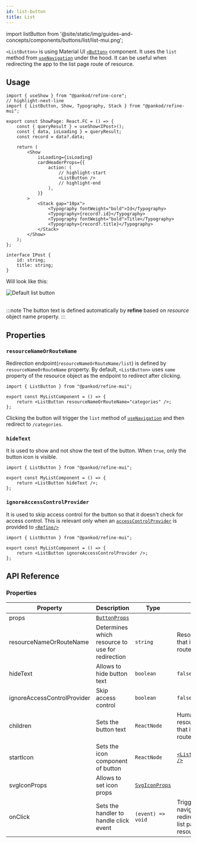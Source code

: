 ```yaml
---
id: list-button
title: List
---
```


import listButton from '@site/static/img/guides-and-concepts/components/buttons/list/list-mui.png';

`<ListButton>` is using Material UI [`<Button>`](https://ant.design/components/button/) component. It uses the `list` method from [`useNavigation`](/core/hooks/navigation/useNavigation.md) under the hood. It can be useful when redirecting the app to the list page route of resource.

## Usage

```tsx title="src/pages/posts/show.tsx"
import { useShow } from "@pankod/refine-core";
// highlight-next-line
import { ListButton, Show, Typography, Stack } from "@pankod/refine-mui";

export const ShowPage: React.FC = () => {
    const { queryResult } = useShow<IPost>();
    const { data, isLoading } = queryResult;
    const record = data?.data;

    return (
        <Show
            isLoading={isLoading}
            cardHeaderProps={{
                action: (
                    // highlight-start
                    <ListButton />
                    // highlight-end
                ),
            }}
        >
            <Stack gap="10px">
                <Typography fontWeight="bold">Id</Typography>
                <Typography>{record?.id}</Typography>
                <Typography fontWeight="bold">Title</Typography>
                <Typography>{record?.title}</Typography>
            </Stack>
        </Show>
    );
};

interface IPost {
    id: string;
    title: string;
}
```

Will look like this:

<div class="img-container">
    <div class="window">
        <div class="control red"></div>
        <div class="control orange"></div>
        <div class="control green"></div>
    </div>
    <img src={listButton} alt="Default list button" />
</div>
<br/>

:::note
The button text is defined automatically by **refine** based on _resource_ object name property.
:::

## Properties

### `resourceNameOrRouteName`

Redirection endpoint(`resourceNameOrRouteName/list`) is defined by `resourceNameOrRouteName` property. By default, `<ListButton>` uses `name` property of the resource object as the endpoint to redirect after clicking.

```tsx
import { ListButton } from "@pankod/refine-mui";

export const MyListComponent = () => {
    return <ListButton resourceNameOrRouteName="categories" />;
};
```

Clicking the button will trigger the `list` method of [`useNavigation`](/core/hooks/navigation/useNavigation.md) and then redirect to `/categories`.

### `hideText`

It is used to show and not show the text of the button. When `true`, only the button icon is visible.

```tsx
import { ListButton } from "@pankod/refine-mui";

export const MyListComponent = () => {
    return <ListButton hideText />;
};
```

### `ignoreAccessControlProvider`

It is used to skip access control for the button so that it doesn't check for access control. This is relevant only when an [`accessControlProvider`](/core/providers/accessControl-provider.md) is provided to [`<Refine/>`](/core/components/refine-config.md)

```tsx
import { ListButton } from "@pankod/refine-mui";

export const MyListComponent = () => {
    return <ListButton ignoreAccessControlProvider />;
};
```

## API Reference

### Properties

| Property                    | Description                                              | Type                                                              | Default                                                                                                               |
| --------------------------- | -------------------------------------------------------- | ----------------------------------------------------------------- | --------------------------------------------------------------------------------------------------------------------- |
| props                       | [`ButtonProps`](https://mui.com/material-ui/api/button/) |                                                                   |
| resourceNameOrRouteName     | Determines which resource to use for redirection         | `string`                                                          | Resource name that it reads from route                                                                                |
| hideText                    | Allows to hide button text                               | `boolean`                                                         | `false`                                                                                                               |
| ignoreAccessControlProvider | Skip access control                                      | `boolean`                                                         | `false`                                                                                                               |
| children                    | Sets the button text                                     | `ReactNode`                                                       | Humanized resource name that it reads from route                                                                      |
| startIcon                   | Sets the icon component of button                        | `ReactNode`                                                       | [`<ListOutlinedIcon />`](https://mui.com/material-ui/material-icons/?query=List&theme=Outlined&selected=ListOutlined) |
| svgIconProps                | Allows to set icon props                                 | [`SvgIconProps`](https://mui.com/material-ui/api/svg-icon/#props) |                                                                                                                       |
| onClick                     | Sets the handler to handle click event                   | `(event) => void`                                                 | Triggers navigation for redirection to the list page of resource                                                      |
